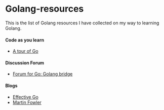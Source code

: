 # Golang-resources
This is the list of Golang resources I have collected on my way to learning Golang.  

#### Code as you learn
* [A tour of Go](https://tour.golang.org/welcome/1)

#### Discussion Forum
* [Forum for Go: Golang bridge](https://forum.golangbridge.org/)

#### Blogs
* [Effective Go](https://golang.org/doc/effective_go.html)
* [Martin Fowler](https://martinfowler.com/)

